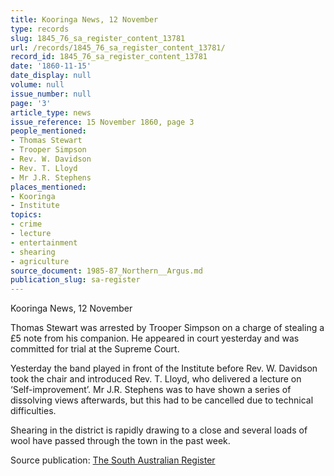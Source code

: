 ```yaml
---
title: Kooringa News, 12 November
type: records
slug: 1845_76_sa_register_content_13781
url: /records/1845_76_sa_register_content_13781/
record_id: 1845_76_sa_register_content_13781
date: '1860-11-15'
date_display: null
volume: null
issue_number: null
page: '3'
article_type: news
issue_reference: 15 November 1860, page 3
people_mentioned:
- Thomas Stewart
- Trooper Simpson
- Rev. W. Davidson
- Rev. T. Lloyd
- Mr J.R. Stephens
places_mentioned:
- Kooringa
- Institute
topics:
- crime
- lecture
- entertainment
- shearing
- agriculture
source_document: 1985-87_Northern__Argus.md
publication_slug: sa-register
---
```


Kooringa News, 12 November

Thomas Stewart was arrested by Trooper Simpson on a charge of stealing a £5 note from his companion.  He appeared in court yesterday and was committed for trial at the Supreme Court.

Yesterday the band played in front of the Institute before Rev. W. Davidson took the chair and introduced Rev. T. Lloyd, who delivered a lecture on ‘Self-improvement’.  Mr J.R. Stephens was to have shown a series of dissolving views afterwards, but this had to be cancelled due to technical difficulties.

Shearing in the district is rapidly drawing to a close and several loads of wool have passed through the town in the past week.

Source publication: [The South Australian Register](/publications/sa-register/)
